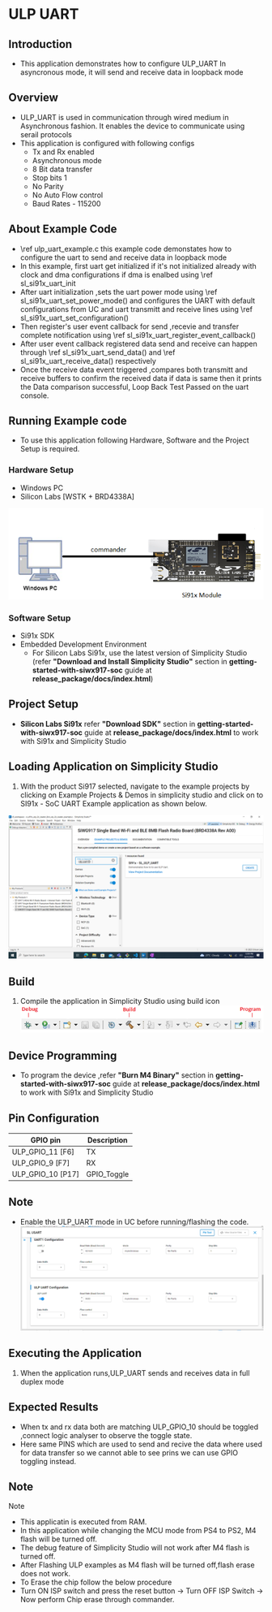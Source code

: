 # ULP UART

## Introduction

- This application demonstrates how to configure ULP_UART In asyncronous mode, it will send and receive data in loopback mode

## Overview

- ULP_UART is used in communication through wired medium in Asynchronous fashion. It enables the device to
  communicate using serail protocols
- This application is configured with following configs
  - Tx and Rx enabled
  - Asynchronous mode
  - 8 Bit data transfer
  - Stop bits 1
  - No Parity
  - No Auto Flow control
  - Baud Rates - 115200

## About Example Code

- \ref ulp_uart_example.c this example code demonstates how to configure the uart to send and receive data in loopback mode
- In this example, first uart get initialized if it's not initialized already with clock and dma configurations if dma is
  enalbed using \ref sl_si91x_uart_init
- After uart initialization ,sets the uart power mode using \ref sl_si91x_uart_set_power_mode() and configures the UART
  with default configurations from UC and uart transmitt and receive lines using \ref sl_si91x_uart_set_configuration()
- Then register's user event callback for send ,recevie and transfer complete notification using
  \ref sl_si91x_uart_register_event_callback()
- After user event callback registered data send and receive can happen through \ref sl_si91x_uart_send_data() and
  \ref sl_si91x_uart_receive_data() respectively
- Once the receive data event triggered ,compares both transmitt and receive buffers to confirm the received data if data is
  same then it prints the Data comparison successful, Loop Back Test Passed on the uart console.

## Running Example code

- To use this application following Hardware, Software and the Project Setup is required.

### Hardware Setup

- Windows PC
- Silicon Labs [WSTK + BRD4338A]

![Figure: Introduction](resources/readme/image513a.png)

### Software Setup

- Si91x SDK
- Embedded Development Environment
  - For Silicon Labs Si91x, use the latest version of Simplicity Studio (refer **"Download and Install Simplicity Studio"** section in **getting-started-with-siwx917-soc** guide at **release_package/docs/index.html**)

## Project Setup

- **Silicon Labs Si91x** refer **"Download SDK"** section in **getting-started-with-siwx917-soc** guide at **release_package/docs/index.html** to work with Si91x and Simplicity Studio

## Loading Application on Simplicity Studio

1. With the product Si917 selected, navigate to the example projects by clicking on Example Projects & Demos
   in simplicity studio and click on to SI91x - SoC UART Example application as shown below.

![Figure: Selecting Example project](resources/readme/image513b.png)

## Build

1. Compile the application in Simplicity Studio using build icon
   ![Figure: Build run and Debug](resources/readme/image513c.png)


## Device Programming

- To program the device ,refer **"Burn M4 Binary"** section in **getting-started-with-siwx917-soc** guide at **release_package/docs/index.html** to work with Si91x and Simplicity Studio

## Pin Configuration 

|         GPIO pin    |Description|
|   --------------    | --------- |
|ULP_GPIO_11  [F6]    |    TX     |
|ULP_GPIO_9   [F7]    |    RX     |
|ULP_GPIO_10  [P17]   |GPIO_Toggle|

## Note
 - Enable the ULP_UART mode in UC before running/flashing the code.
  ![Figure: peripheral configuration](resources/uc_screen/image513d.png) 
 
## Executing the Application
1. When the application runs,ULP_UART sends and receives data in full duplex mode

## Expected Results 
 - When tx and rx data both are matching ULP_GPIO_10 should be toggled ,connect logic analyser to observe the toggle state. 
 - Here same PINS which are used to send and recive the data where used for data transfer so we cannot able to see prins 
 we can use GPIO toggling instead.
## Note
Note
- This applicatin is executed from RAM.
- In this application while changing the MCU mode from PS4 to PS2, M4 flash will be turned off.
- The debug feature of Simplicity Studio will not work after M4 flash is turned off.
- After Flashing ULP examples as M4 flash will be turned off,flash erase does not work.
- To Erase the chip follow the below procedure
- Turn ON ISP switch and press the reset button → Turn OFF ISP Switch → Now perform Chip erase
through commander.
